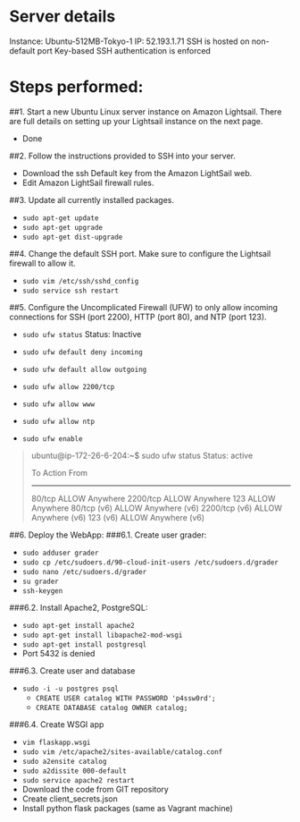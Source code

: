 # Server details
Instance: Ubuntu-512MB-Tokyo-1
IP: 52.193.1.71
SSH is hosted on non-default port
Key-based SSH authentication is enforced

# Steps performed:
##1. Start a new Ubuntu Linux server instance on Amazon Lightsail. There are full details on setting up your Lightsail instance on the next page.
- Done

##2. Follow the instructions provided to SSH into your server.
- Download the ssh Default key from the Amazon LightSail web.
- Edit Amazon LightSail firewall rules.

##3. Update all currently installed packages.
- `sudo apt-get update`
- `sudo apt-get upgrade`
- `sudo apt-get dist-upgrade`

##4. Change the default SSH port. Make sure to configure the Lightsail firewall to allow it.
- `sudo vim /etc/ssh/sshd_config`
- `sudo service ssh restart`

##5. Configure the Uncomplicated Firewall (UFW) to only allow incoming connections for SSH (port 2200), HTTP (port 80), and NTP (port 123).
- `sudo ufw status`
Status: Inactive

- `sudo ufw default deny incoming`
- `sudo ufw default allow outgoing`
- `sudo ufw allow 2200/tcp`
- `sudo ufw allow www`
- `sudo ufw allow ntp`

- `sudo ufw enable`

> ubuntu@ip-172-26-6-204:~$ sudo ufw status
> Status: active
> 
> To                         Action      From
> --                         ------      ----
> 80/tcp                     ALLOW       Anywhere
> 2200/tcp                   ALLOW       Anywhere
> 123                        ALLOW       Anywhere
> 80/tcp (v6)                ALLOW       Anywhere (v6)
> 2200/tcp (v6)              ALLOW       Anywhere (v6)
> 123 (v6)                   ALLOW       Anywhere (v6)
>

##6. Deploy the WebApp:
###6.1. Create user grader:
- `sudo adduser grader`
- `sudo cp /etc/sudoers.d/90-cloud-init-users /etc/sudoers.d/grader`
- `sudo nano /etc/sudoers.d/grader`
- `su grader`
- `ssh-keygen`

###6.2. Install Apache2, PostgreSQL:
- `sudo apt-get install apache2`
- `sudo apt-get install libapache2-mod-wsgi`
- `sudo apt-get install postgresql`
- Port 5432 is denied

###6.3. Create user and database
- `sudo -i -u postgres psql`
	- `CREATE USER catalog WITH PASSWORD 'p4ssw0rd';`
	- `CREATE DATABASE catalog OWNER catalog;`

###6.4. Create WSGI app
- `vim flaskapp.wsgi`
- `sudo vim /etc/apache2/sites-available/catalog.conf`
- `sudo a2ensite catalog`
- `sudo a2dissite 000-default`
- `sudo service apache2 restart`
- Download the code from GIT repository
- Create client_secrets.json
- Install python flask packages (same as Vagrant machine)